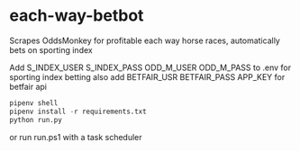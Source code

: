 # each-way-betbot

Scrapes OddsMonkey for profitable each way horse races, automatically bets on
sporting index

Add S_INDEX_USER S_INDEX_PASS ODD_M_USER ODD_M_PASS to .env for sporting index betting
also add BETFAIR_USR BETFAIR_PASS APP_KEY for betfair api

```python
pipenv shell
pipenv install -r requirements.txt
python run.py
```

or run run.ps1 with a task scheduler
